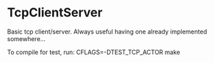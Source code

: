 # TcpClientServer

Basic tcp client/server. Always useful having one already implemented somewhere...

To compile for test, run:
CFLAGS=-DTEST_TCP_ACTOR make
